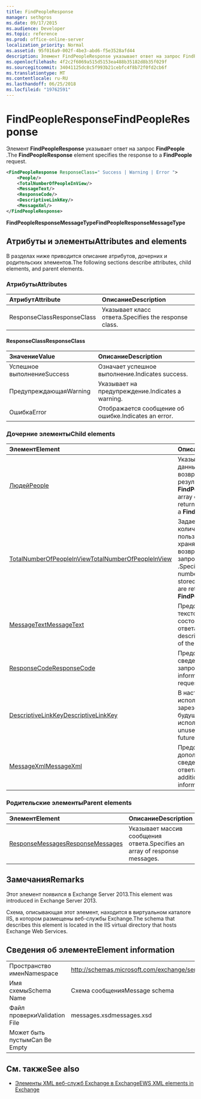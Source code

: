 ```yaml
---
title: FindPeopleResponse
manager: sethgros
ms.date: 09/17/2015
ms.audience: Developer
ms.topic: reference
ms.prod: office-online-server
localization_priority: Normal
ms.assetid: 95f016a9-002f-4be3-abd6-f5e3528afd44
description: Элемент FindPeopleResponse указывает ответ на запрос FindPeople.
ms.openlocfilehash: 4f2c2f6069a515d5153ea488b35182d8b35f029f
ms.sourcegitcommit: 34041125dc8c5f993b21cebfc4f8b72f0fd2cb6f
ms.translationtype: MT
ms.contentlocale: ru-RU
ms.lasthandoff: 06/25/2018
ms.locfileid: "19762591"
---
```

# <a name="findpeopleresponse"></a><span data-ttu-id="0b03f-103">FindPeopleResponse</span><span class="sxs-lookup"><span data-stu-id="0b03f-103">FindPeopleResponse</span></span>

<span data-ttu-id="0b03f-104">Элемент **FindPeopleResponse** указывает ответ на запрос **FindPeople** .</span><span class="sxs-lookup"><span data-stu-id="0b03f-104">The **FindPeopleResponse** element specifies the response to a **FindPeople** request.</span></span> 
  
```XML
<FindPeopleResponse ResponseClass=" Success | Warning | Error ">
    <People/>
    <TotalNumberOfPeopleInView/>
    <MessageText/>
    <ResponseCode/>
    <DescriptiveLinkKey/>
    <MessageXml/>
</FindPeopleResponse>
```

 <span data-ttu-id="0b03f-105">**FindPeopleResponseMessageType**</span><span class="sxs-lookup"><span data-stu-id="0b03f-105">**FindPeopleResponseMessageType**</span></span>
## <a name="attributes-and-elements"></a><span data-ttu-id="0b03f-106">Атрибуты и элементы</span><span class="sxs-lookup"><span data-stu-id="0b03f-106">Attributes and elements</span></span>

<span data-ttu-id="0b03f-107">В разделах ниже приводится описание атрибутов, дочерних и родительских элементов.</span><span class="sxs-lookup"><span data-stu-id="0b03f-107">The following sections describe attributes, child elements, and parent elements.</span></span>
  
### <a name="attributes"></a><span data-ttu-id="0b03f-108">Атрибуты</span><span class="sxs-lookup"><span data-stu-id="0b03f-108">Attributes</span></span>

|<span data-ttu-id="0b03f-109">**Атрибут**</span><span class="sxs-lookup"><span data-stu-id="0b03f-109">**Attribute**</span></span>|<span data-ttu-id="0b03f-110">**Описание**</span><span class="sxs-lookup"><span data-stu-id="0b03f-110">**Description**</span></span>|
|:-----|:-----|
|<span data-ttu-id="0b03f-111">ResponseClass</span><span class="sxs-lookup"><span data-stu-id="0b03f-111">ResponseClass</span></span>  <br/> |<span data-ttu-id="0b03f-112">Указывает класс ответа.</span><span class="sxs-lookup"><span data-stu-id="0b03f-112">Specifies the response class.</span></span>  <br/> |
   
#### <a name="responseclass"></a><span data-ttu-id="0b03f-113">ResponseClass</span><span class="sxs-lookup"><span data-stu-id="0b03f-113">ResponseClass</span></span>

|<span data-ttu-id="0b03f-114">**Значение**</span><span class="sxs-lookup"><span data-stu-id="0b03f-114">**Value**</span></span>|<span data-ttu-id="0b03f-115">**Описание**</span><span class="sxs-lookup"><span data-stu-id="0b03f-115">**Description**</span></span>|
|:-----|:-----|
|<span data-ttu-id="0b03f-116">Успешное выполнение</span><span class="sxs-lookup"><span data-stu-id="0b03f-116">Success</span></span>  <br/> |<span data-ttu-id="0b03f-117">Означает успешное выполнение.</span><span class="sxs-lookup"><span data-stu-id="0b03f-117">Indicates success.</span></span>  <br/> |
|<span data-ttu-id="0b03f-118">Предупреждающая</span><span class="sxs-lookup"><span data-stu-id="0b03f-118">Warning</span></span>  <br/> |<span data-ttu-id="0b03f-119">Указывает на предупреждение.</span><span class="sxs-lookup"><span data-stu-id="0b03f-119">Indicates a warning.</span></span>  <br/> |
|<span data-ttu-id="0b03f-120">Ошибка</span><span class="sxs-lookup"><span data-stu-id="0b03f-120">Error</span></span>  <br/> |<span data-ttu-id="0b03f-121">Отображается сообщение об ошибке.</span><span class="sxs-lookup"><span data-stu-id="0b03f-121">Indicates an error.</span></span>  <br/> |
   
### <a name="child-elements"></a><span data-ttu-id="0b03f-122">Дочерние элементы</span><span class="sxs-lookup"><span data-stu-id="0b03f-122">Child elements</span></span>

|<span data-ttu-id="0b03f-123">**Элемент**</span><span class="sxs-lookup"><span data-stu-id="0b03f-123">**Element**</span></span>|<span data-ttu-id="0b03f-124">**Описание**</span><span class="sxs-lookup"><span data-stu-id="0b03f-124">**Description**</span></span>|
|:-----|:-----|
|[<span data-ttu-id="0b03f-125">Людей</span><span class="sxs-lookup"><span data-stu-id="0b03f-125">People</span></span>](people.md) <br/> |<span data-ttu-id="0b03f-126">Указывает массив данных пользователя, возвращаемых в результате запроса **FindPeople** .</span><span class="sxs-lookup"><span data-stu-id="0b03f-126">Specifies an array of persona data returned as the result of a **FindPeople** request.</span></span>  <br/> |
|[<span data-ttu-id="0b03f-127">TotalNumberOfPeopleInView</span><span class="sxs-lookup"><span data-stu-id="0b03f-127">TotalNumberOfPeopleInView</span></span>](totalnumberofpeopleinview.md) <br/> |<span data-ttu-id="0b03f-128">Задает общее количество пользователей, хранящихся на сервере, возвращенных по запросу **FindPeople** .</span><span class="sxs-lookup"><span data-stu-id="0b03f-128">Specifies the total number of personas stored on a server that are returned by a **FindPeople** request.</span></span>  <br/> |
|[<span data-ttu-id="0b03f-129">MessageText</span><span class="sxs-lookup"><span data-stu-id="0b03f-129">MessageText</span></span>](messagetext.md) <br/> |<span data-ttu-id="0b03f-130">Предоставляет текстовое описание состояния ответа.</span><span class="sxs-lookup"><span data-stu-id="0b03f-130">Provides a text description of the status of the response.</span></span>  <br/> |
|[<span data-ttu-id="0b03f-131">ResponseCode</span><span class="sxs-lookup"><span data-stu-id="0b03f-131">ResponseCode</span></span>](responsecode.md) <br/> |<span data-ttu-id="0b03f-132">Предоставляет сведения о состоянии о запросе.</span><span class="sxs-lookup"><span data-stu-id="0b03f-132">Provides status information about the request.</span></span>  <br/> |
|[<span data-ttu-id="0b03f-133">DescriptiveLinkKey</span><span class="sxs-lookup"><span data-stu-id="0b03f-133">DescriptiveLinkKey</span></span>](descriptivelinkkey.md) <br/> |<span data-ttu-id="0b03f-134">В настоящее время используется и зарезервировано для будущего использования.</span><span class="sxs-lookup"><span data-stu-id="0b03f-134">Currently unused and reserved for future use.</span></span>  <br/> |
|[<span data-ttu-id="0b03f-135">MessageXml</span><span class="sxs-lookup"><span data-stu-id="0b03f-135">MessageXml</span></span>](messagexml.md) <br/> |<span data-ttu-id="0b03f-136">Предоставляет дополнительные сведения об ошибке ответа.</span><span class="sxs-lookup"><span data-stu-id="0b03f-136">Provides additional error response information.</span></span>  <br/> |
   
### <a name="parent-elements"></a><span data-ttu-id="0b03f-137">Родительские элементы</span><span class="sxs-lookup"><span data-stu-id="0b03f-137">Parent elements</span></span>

|<span data-ttu-id="0b03f-138">**Элемент**</span><span class="sxs-lookup"><span data-stu-id="0b03f-138">**Element**</span></span>|<span data-ttu-id="0b03f-139">**Описание**</span><span class="sxs-lookup"><span data-stu-id="0b03f-139">**Description**</span></span>|
|:-----|:-----|
|[<span data-ttu-id="0b03f-140">ResponseMessages</span><span class="sxs-lookup"><span data-stu-id="0b03f-140">ResponseMessages</span></span>](responsemessages.md) <br/> |<span data-ttu-id="0b03f-141">Указывает массив сообщения ответа.</span><span class="sxs-lookup"><span data-stu-id="0b03f-141">Specifies an array of response messages.</span></span>  <br/> |
   
## <a name="remarks"></a><span data-ttu-id="0b03f-142">Замечания</span><span class="sxs-lookup"><span data-stu-id="0b03f-142">Remarks</span></span>

<span data-ttu-id="0b03f-143">Этот элемент появился в Exchange Server 2013.</span><span class="sxs-lookup"><span data-stu-id="0b03f-143">This element was introduced in Exchange Server 2013.</span></span>
  
<span data-ttu-id="0b03f-144">Схема, описывающая этот элемент, находится в виртуальном каталоге IIS, в котором размещены веб-службы Exchange.</span><span class="sxs-lookup"><span data-stu-id="0b03f-144">The schema that describes this element is located in the IIS virtual directory that hosts Exchange Web Services.</span></span>
  
## <a name="element-information"></a><span data-ttu-id="0b03f-145">Сведения об элементе</span><span class="sxs-lookup"><span data-stu-id="0b03f-145">Element information</span></span>

|||
|:-----|:-----|
|<span data-ttu-id="0b03f-146">Пространство имен</span><span class="sxs-lookup"><span data-stu-id="0b03f-146">Namespace</span></span>  <br/> |http://schemas.microsoft.com/exchange/services/2006/messages  <br/> |
|<span data-ttu-id="0b03f-147">Имя схемы</span><span class="sxs-lookup"><span data-stu-id="0b03f-147">Schema Name</span></span>  <br/> |<span data-ttu-id="0b03f-148">Схема сообщения</span><span class="sxs-lookup"><span data-stu-id="0b03f-148">Message schema</span></span>  <br/> |
|<span data-ttu-id="0b03f-149">Файл проверки</span><span class="sxs-lookup"><span data-stu-id="0b03f-149">Validation File</span></span>  <br/> |<span data-ttu-id="0b03f-150">messages.xsd</span><span class="sxs-lookup"><span data-stu-id="0b03f-150">messages.xsd</span></span>  <br/> |
|<span data-ttu-id="0b03f-151">Может быть пустым</span><span class="sxs-lookup"><span data-stu-id="0b03f-151">Can Be Empty</span></span>  <br/> ||
   
## <a name="see-also"></a><span data-ttu-id="0b03f-152">См. также</span><span class="sxs-lookup"><span data-stu-id="0b03f-152">See also</span></span>



- [<span data-ttu-id="0b03f-153">Элементы XML веб-служб Exchange в Exchange</span><span class="sxs-lookup"><span data-stu-id="0b03f-153">EWS XML elements in Exchange</span></span>](ews-xml-elements-in-exchange.md)

